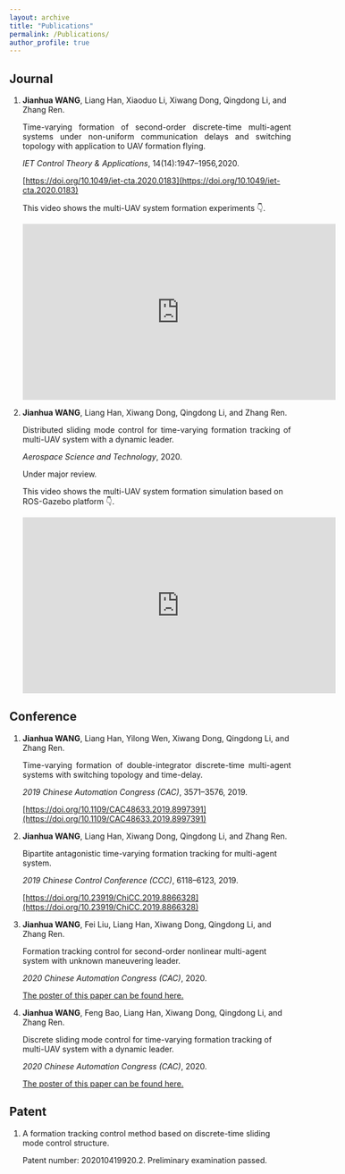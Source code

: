 ```yaml
---
layout: archive
title: "Publications"
permalink: /Publications/
author_profile: true
---
```


## Journal 

1. **Jianhua WANG**, Liang Han, Xiaoduo Li, Xiwang Dong, Qingdong Li, and Zhang Ren. 
   
   <p style="text-align:justify; text-justify:inter-ideograph;">Time-varying formation of second-order discrete-time multi-agent systems under non-uniform communication delays and switching topology with application to UAV formation flying.</p>
   
   *IET Control Theory & Applications*, 14(14):1947–1956,2020. 
   
   [https://doi.org/10.1049/iet-cta.2020.0183](https://doi.org/10.1049/iet-cta.2020.0183)

    This video shows the multi-UAV system formation experiments 👇. 

    <iframe width="560" height="315" src="https://www.youtube.com/embed/GytboIQjqDg" frameborder="0" allow="accelerometer; autoplay; encrypted-media; gyroscope; picture-in-picture" allowfullscreen></iframe>

2. **Jianhua WANG**, Liang Han, Xiwang Dong, Qingdong Li, and Zhang Ren. 
    
    <p style="text-align:justify; text-justify:inter-ideograph;"> Distributed sliding mode control for time-varying formation tracking of multi-UAV system with a dynamic leader. </p>
    
    *Aerospace Science and Technology*, 2020. 
    
    Under major review. 

    This video shows the multi-UAV system formation simulation based on ROS-Gazebo platform 👇. 

    <iframe width="560" height="315" src="https://www.youtube.com/embed/dHqNoYIUqD8" frameborder="0" allow="accelerometer; autoplay; encrypted-media; gyroscope; picture-in-picture" allowfullscreen></iframe>

## Conference 

1. **Jianhua WANG**, Liang Han, Yilong Wen, Xiwang Dong, Qingdong Li, and Zhang Ren.
   
   <p style="text-align:justify; text-justify:inter-ideograph;">
   Time-varying formation of double-integrator discrete-time multi-agent systems with switching topology and time-delay.
   </p>
   
   *2019 Chinese Automation Congress (CAC)*, 3571–3576, 2019. 
   
   [https://doi.org/10.1109/CAC48633.2019.8997391](https://doi.org/10.1109/CAC48633.2019.8997391)

2. **Jianhua WANG**, Liang Han, Xiwang Dong, Qingdong Li, and Zhang Ren.
    
    Bipartite antagonistic time-varying formation tracking for multi-agent system.
    
    *2019 Chinese Control Conference (CCC)*, 6118–6123, 2019.
    
    [https://doi.org/10.23919/ChiCC.2019.8866328](https://doi.org/10.23919/ChiCC.2019.8866328)
 
3. **Jianhua WANG**, Fei Liu, Liang Han, Xiwang Dong, Qingdong Li, and Zhang Ren.
   
   Formation tracking control for second-order nonlinear multi-agent system with unknown maneuvering leader.
   
   *2020 Chinese Automation Congress (CAC)*, 2020. 
   
   [The poster of this paper can be found here.](https://jianhua-WANG-BUAA.github.io/images/CAC2020-maneuvering-Leader-poster.jpg)

    <!-- <img src="https://jianhua-WANG-BUAA.github.io/images/CAC2020-maneuvering-Leader-poster.jpg" alt="CAC2020-maneuvering-Leader-poster.jpg" border="0"/> -->

4. **Jianhua WANG**, Feng Bao, Liang Han, Xiwang Dong, Qingdong Li, and Zhang Ren. 
   
   Discrete sliding mode control for time-varying formation tracking of multi-UAV system with a dynamic leader.
   
   *2020 Chinese Automation Congress (CAC)*, 2020. 
   
   [The poster of this paper can be found here.](https://jianhua-WANG-BUAA.github.io/images/CAC2020-dynamic-Leader-poster.jpg)

    <!-- <img src="https://jianhua-WANG-BUAA.github.io/images/CAC2020-dynamic-Leader-poster.jpg" alt="CAC2020-dynamic-Leader-poster.jpg" border="0"/> -->

## Patent

1. A formation tracking control method based on discrete-time sliding mode control structure.

    Patent number: 202010419920.2. Preliminary examination passed.


